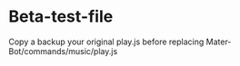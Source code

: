 # Beta-test-file
Copy a backup your original play.js before replacing 
Mater-Bot/commands/music/play.js

